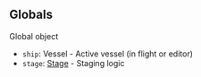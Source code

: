 ## Globals

Global object

- `ship`: Vessel - Active vessel (in flight or editor)
- `stage`: [Stage](RedOnion.KSP/API/Stage.md) - Staging logic

